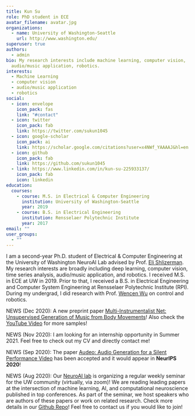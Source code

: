 ```yaml
---
title: Kun Su
role: PhD student in ECE
avatar_filename: avatar.jpg
organizations:
  - name: University of Washington-Seattle
    url: http://www.washington.edu/
superuser: true
authors:
  - admin
bio: My research interests include machine learning, computer vision,
  audio/music application, robotics.
interests:
  - Machine Learning
  - computer vision
  - audio/music application
  - robotics
social:
  - icon: envelope
    icon_pack: fas
    link: "#contact"
  - icon: twitter
    icon_pack: fab
    link: https://twitter.com/sukun1045
  - icon: google-scholar
    icon_pack: ai
    link: https://scholar.google.com/citations?user=x4NWf_YAAAAJ&hl=en
  - icon: github
    icon_pack: fab
    link: https://github.com/sukun1045
  - link: https://www.linkedin.com/in/kun-su-225933137/
    icon_pack: fab
    icon: linkedin
education:
  courses:
    - course: M.S. in Electrical & Computer Engineering
      institution: University of Washington-Seattle
      year: 2019
    - course: B.S. in Electrical Engineering
      institution: Rensselaer Polytechnic Institute
      year: 2017
email: ""
user_groups:
  - ""
---
```

I am a second-year Ph.D. student of Electrical & Computer Engineering at the University of Washington NeuroAI Lab advised by Prof. [Eli Shlizerman](http://faculty.washington.edu/shlizee/). My research interests are broadly including deep learning, computer vision, time series analysis, audio/music application, and robotics. I received M.S. in ECE at UW in 2019. Prior to that, I received a B.S. in Electrical Engineering and Computer System Engineering at Rensselaer Polytechnic Institute (RPI). During my undergrad, I did research with Prof. [Wencen Wu](https://sites.google.com/a/sjsu.edu/wencen-wu/home) on control and robotics.

NEWS (Dec 2020): A new preprint paper [Multi-Instrumentalist Net: Unsupervised Generation of Music from Body
Movements](https://arxiv.org/pdf/2012.03478.pdf)! Also check the [YouTube Video](https://www.youtube.com/watch?v=yo5OZKBbBh4) for more samples!

NEWS (Nov 2020): I am looking for an internship opportunity in Summer 2021. Feel free to check out my CV and directly contact me!

NEWS (Sep 2020): The paper [Audeo: Audio Generation for a Silent Performance Video](https://arxiv.org/pdf/2006.14348.pdf) has been accepted and it would appear in **NeurIPS 2020**!

NEWS (Aug 2020): Our [NeuroAI lab](http://faculty.washington.edu/shlizee/) is organizing a regular weekly seminar for the UW community (virtually, via zoom)! We are reading leading papers at the intersection of machine learning, AI, and computational neuroscience published in top conferences. As part of the seminar, we host speakers who are authors of these papers or work on related research. Check more details in our [Github Repo](https://github.com/shlizee/NeuroAI)! Feel free to contact us if you would like to join!
